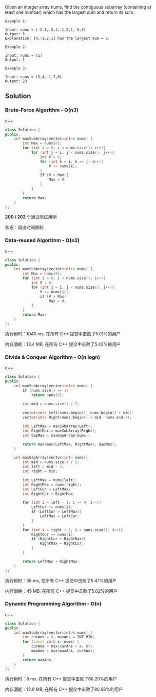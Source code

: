Given an integer array nums, find the contiguous subarray (containing at least one number) which has the largest sum and return its sum.

```
Example 1:

Input: nums = [-2,1,-3,4,-1,2,1,-5,4]
Output: 6
Explanation: [4,-1,2,1] has the largest sum = 6.

Example 2:

Input: nums = [1]
Output: 1

Example 3:

Input: nums = [5,4,-1,7,8]
Output: 23
```

## Solution

### Brute-Force Algorithm - O(n3)

c++

```c++
class Solution {
public:
    int maxSubArray(vector<int>& nums) {
        int Max = nums[0];
        for (int i = 0; i < nums.size(); i++){
            for (int j = i; j < nums.size(); j++){
                int V = 0;
                for (int k = i; k <= j; k++){
                    V += nums[k];
                }
                if (V > Max){
                    Max = V;
                }
            }
        }
        return Max;
    }
};
```
**200 / 202** 个通过测试用例

状态：超出时间限制

### Data-reused Algorithm - O(n2)

c++

```c++
class Solution {
public:
    int maxSubArray(vector<int>& nums) {
        int Max = nums[0];
        for (int i = 0; i < nums.size(); i++){
            int V = 0;
            for (int j = i; j < nums.size(); j++){
                V += nums[j];
                if (V > Max)
                    Max = V;
            }
        }
        return Max;
    }
};
```

执行用时：1040 ms, 在所有 C++ 提交中击败了5.01%的用户

内存消耗：13.4 MB, 在所有 C++ 提交中击败了5.42%的用户

### Divide & Conquer Algorithm - O(n logn)

c++

```c++
class Solution {
public:
    int maxSubArray(vector<int>& nums) {
        if (nums.size() == 1)
            return nums[0];
        
        int mid = nums.size() / 2;

        vector<int> Left(nums.begin(), nums.begin() + mid);
        vector<int> Right(nums.begin() + mid, nums.end());

        int LeftMax = maxSubArray(Left);
        int RightMax = maxSubArray(Right);
        int GapMax = maxGapArray(nums);

        return max(max(LeftMax, RightMax), GapMax);
    }

    int maxGapArray(vector<int> nums){
        int mid = nums.size() / 2;
        int left = mid - 1;
        int right = mid;

        int LeftMax = nums[left];
        int RightMax = nums[right];
        int LeftCur = LeftMax;
        int RightCur = RightMax;

        for (int i = left - 1; i >= 0; i--){
            LeftCur += nums[i];
            if (LeftCur > LeftMax){
                LeftMax = LeftCur;
            }
        }
        for (int i = right + 1; i < nums.size(); i++){
            RightCur += nums[i];
            if (RightCur > RightMax){
                RightMax = RightCur;
            }
        }

        return LeftMax + RightMax;        
    }
};
```

执行用时：56 ms, 在所有 C++ 提交中击败了5.47%的用户

内存消耗：45 MB, 在所有 C++ 提交中击败了5.02%的用户

### Dynamic Programming Algorithm - O(n)

c++

```c++
class Solution {
public:
    int maxSubArray(vector<int>& nums) {
        int curAns = 0, maxAns = INT_MIN;
        for (const int& x: nums) {
            curAns = max(curAns + x, x);
            maxAns = max(maxAns, curAns);
        }
        return maxAns;
    }
};
```

执行用时：8 ms, 在所有 C++ 提交中击败了68.20%的用户

内存消耗：12.8 MB, 在所有 C++ 提交中击败了80.66%的用户
